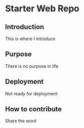 # Starter Web Repo

## Introduction
This is where I introduce

## Purpose
There is no purpose in life

## Deployment
Not ready for deployment

## How to contribute
Share the word